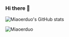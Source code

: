 ### Hi there 👋

![Miaoerduo's GitHub stats](https://github-readme-stats.vercel.app/api?username=miaoerduo&hide=contribs,prs)

![Miaoerduo](https://github-readme-stats.vercel.app/api/top-langs/?username=miaoerduo&layout=compact&hide_border=true&langs_count=10)

<!--
**miaoerduo/miaoerduo** is a ✨ _special_ ✨ repository because its `README.md` (this file) appears on your GitHub profile.

Here are some ideas to get you started:

- 🔭 I’m currently working on ...
- 🌱 I’m currently learning ...
- 👯 I’m looking to collaborate on ...
- 🤔 I’m looking for help with ...
- 💬 Ask me about ...
- 📫 How to reach me: ...
- 😄 Pronouns: ...
- ⚡ Fun fact: ...
-->
